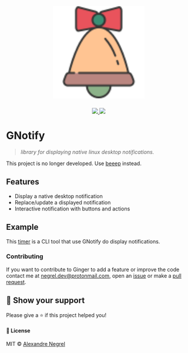 <h1 align="center">
  <img height="250" src="https://github.com/negrel/gnotify/raw/master/.github/bell.svg?sanitize=true">
</h1>
<p align="center">
	<a href="https://goreportcard.com/badge/github.com/negrel/gnotify">
    <img src="https://goreportcard.com/badge/github.com/negrel/gnotify">
	</a>
	<a href="https://github.com/negrel/gnotify/raw/master/LICENSE">
		<img src="https://img.shields.io/badge/license-MIT-green">
	</a>
</p>

# GNotify
> *library for displaying native linux desktop notifications.*

This project is no longer developed. Use [beeep](https://github.com/gen2brain/beeep) instead.

## Features
- Display a native desktop notification
- Replace/update a displayed notification
- Interactive notification with buttons and actions

## Example

This [timer](https://github.com/negrel/timer) is a CLI tool that use GNotify do display notifications.

### Contributing
If you want to contribute to Ginger to add a feature or improve the code contact me at [negrel.dev@protonmail.com](mailto:negrel.dev@protonmail.com), open an [issue](https://github.com/negrel/ginger/issues) or make a [pull request](https://github.com/negrel/ginger/pulls).

## :stars: Show your support
Please give a :star: if this project helped you!

#### :scroll: License
MIT © [Alexandre Negrel](https://www.negrel.dev/)
